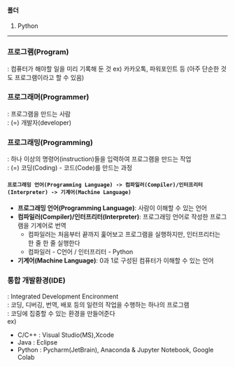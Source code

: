#### 폴더
1. Python

---

### 프로그램(Program)  
: 컴퓨터가 해야할 일을 미리 기록해 둔 것
ex) 카카오톡, 파워포인트 등 (아주 단순한 것도 프로그램이라고 할 수 있음)

### 프로그래머(Programmer)  
: 프로그램을 만드는 사람  
: (=) 개발자(developer)

### 프로그래밍(Programming)  
: 하나 이상의 명령어(instruction)들을 입력하여 프로그램을 만드는 작업  
: (=) 코딩(Coding) - 코드(Code)를 만드는 과정  

#### `프로그래밍 언어(Programming Language) -> 컴파일러(Compiler)/인터프리터(Interpreter) -> 기계어(Machine Language)`
- **프로그래밍 언어(Programming Language)**: 사람이 이해할 수 있는 언어
- **컴파일러(Compiler)/인터프리터(Interpreter)**: 프로그래밍 언어로 작성한 프로그램을 기계어로 번역
  - 컴파일러는 처음부터 끝까지 훑어보고 프로그램을 실행하지만, 인터프리터는 한 줄 한 줄 실행한다
  - 컴파일러 - C언어 / 인터프리터 - Python
- **기계어(Machine Language)**: 0과 1로 구성된 컴퓨터가 이해할 수 있는 언어

### 통합 개발환경(IDE)  
: Integrated Development Encironment  
: 코딩, 디버깅, 번역, 배포 등의 일련의 작업을 수행하는 하나의 프로그램  
: 코딩에 집중할 수 있는 환경을 만들어준다  
ex)
- C/C++ : Visual Studio(MS),Xcode
- Java : Eclipse
- Python : Pycharm(JetBrain), Anaconda & Jupyter Notebook, Google Colab

  
